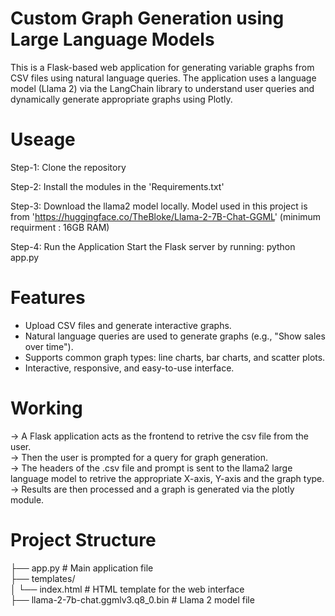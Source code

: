 # Custom Graph Generation using Large Language Models
This is a Flask-based web application for generating variable graphs from CSV files using natural language queries. The application uses a language model (Llama 2) via the LangChain library to understand user queries and dynamically generate appropriate graphs using Plotly.

# Useage
Step-1: Clone the repository 

Step-2: Install the modules in the 'Requirements.txt' 

Step-3: Download the llama2 model locally. 
        Model used in this project is from 'https://huggingface.co/TheBloke/Llama-2-7B-Chat-GGML' 
        (minimum requirment : 16GB RAM)

Step-4: Run the Application
        Start the Flask server by running:
        python app.py

# Features
* Upload CSV files and generate interactive graphs.
* Natural language queries are used to generate graphs (e.g., "Show sales over time").
* Supports common graph types: line charts, bar charts, and scatter plots.
* Interactive, responsive, and easy-to-use interface.

# Working
-> A Flask application acts as the frontend to retrive the csv file from the user. <br/>
-> Then the user is prompted for a query for graph generation. <br/>
-> The headers of the .csv file and prompt is sent to the llama2 large language model to retrive the appropriate X-axis, Y-axis and the graph type. <br/>
-> Results are then processed and a graph is generated via the plotly module. <br/>

# Project Structure
├── app.py                 # Main application file <br/>
├── templates/             <br/>
│   └── index.html         # HTML template for the web interface <br/>
├── llama-2-7b-chat.ggmlv3.q8_0.bin  # Llama 2 model file <br/>
